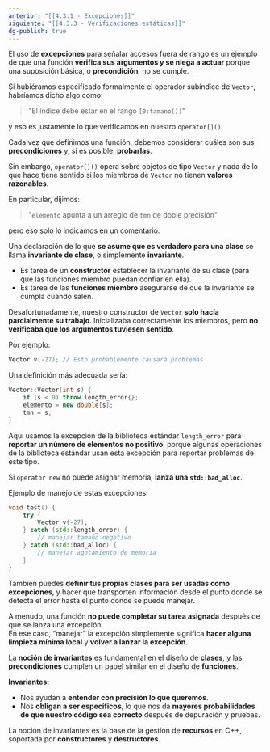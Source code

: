 ```yaml
---
anterior: "[[4.3.1 - Excepciones]]"
siguiente: "[[4.3.3 - Verificaciones estáticas]]"
dg-publish: true
---
```

El uso de **excepciones** para señalar accesos fuera de rango es un ejemplo de que una función **verifica sus argumentos y se niega a actuar** porque una suposición básica, o **precondición**, no se cumple.

Si hubiéramos especificado formalmente el operador subíndice de `Vector`, habríamos dicho algo como:

> "El índice debe estar en el rango `[0:tamano())`"

y eso es justamente lo que verificamos en nuestro `operator[]()`.

Cada vez que definimos una función, debemos considerar cuáles son sus **precondiciones** y, si es posible, **probarlas**.

Sin embargo, `operator[]()` opera sobre objetos de tipo `Vector` y nada de lo que hace tiene sentido si los miembros de `Vector` no tienen **valores razonables**.

En particular, dijimos:

> "`elemento` apunta a un arreglo de `tmn` de doble precisión"

pero eso solo lo indicamos en un comentario.

Una declaración de lo que **se asume que es verdadero para una clase** se llama **invariante de clase**, o simplemente **invariante**.
- Es tarea de un **constructor** establecer la invariante de su clase (para que las funciones miembro puedan confiar en ella).
- Es tarea de las **funciones miembro** asegurarse de que la invariante se cumpla cuando salen.

Desafortunadamente, nuestro constructor de `Vector` **solo hacía parcialmente su trabajo**. Inicializaba correctamente los miembros, pero **no verificaba que los argumentos tuviesen sentido**.

Por ejemplo:

```cpp
Vector v(-27); // Esto probablemente causará problemas
```

Una definición más adecuada sería:

```cpp
Vector::Vector(int s) {     
	if (s < 0) throw length_error{};     
	elemento = new double[s];     
	tmn = s; 
}
```

Aquí usamos la excepción de la biblioteca estándar `length_error` para **reportar un número de elementos no positivo**, porque algunas operaciones de la biblioteca estándar usan esta excepción para reportar problemas de este tipo.

Si `operator new` no puede asignar memoria, **lanza una `std::bad_alloc`**.

Ejemplo de manejo de estas excepciones:

```cpp
void test() {     
	try {         
		Vector v(-27);     
	} catch (std::length_error) { 
		// manejar tamaño negativo     
	} catch (std::bad_alloc) { 
		// manejar agotamiento de memoria     
	} 
}
```

También puedes **definir tus propias clases para ser usadas como excepciones**, y hacer que transporten información desde el punto donde se detecta el error hasta el punto donde se puede manejar.

A menudo, una función **no puede completar su tarea asignada** después de que se lanza una excepción.  
En ese caso, “manejar” la excepción simplemente significa **hacer alguna limpieza mínima local** y **volver a lanzar la excepción**.

La **noción de invariantes** es fundamental en el diseño de **clases**, y las **precondiciones** cumplen un papel similar en el diseño de **funciones**.

**Invariantes:**
- Nos ayudan a **entender con precisión lo que queremos**.
- Nos **obligan a ser específicos**, lo que nos da **mayores probabilidades de que nuestro código sea correcto** después de depuración y pruebas.

La noción de invariantes es la base de la gestión de **recursos** en C++, soportada por **constructores** y **destructores**.